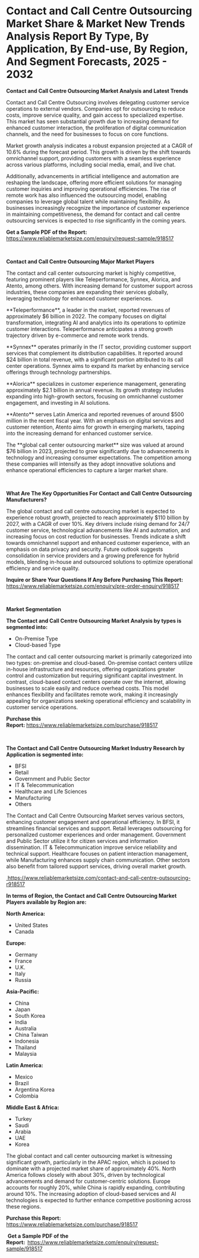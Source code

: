 <p><h1>Contact and Call Centre Outsourcing Market Share & Market New Trends Analysis Report By Type, By Application, By End-use, By Region, And Segment Forecasts, 2025 - 2032</h1></p><p><strong>Contact and Call Centre Outsourcing Market Analysis and Latest Trends</strong></p>
<p><p>Contact and Call Centre Outsourcing involves delegating customer service operations to external vendors. Companies opt for outsourcing to reduce costs, improve service quality, and gain access to specialized expertise. This market has seen substantial growth due to increasing demand for enhanced customer interaction, the proliferation of digital communication channels, and the need for businesses to focus on core functions. </p><p>Market growth analysis indicates a robust expansion projected at a CAGR of 10.6% during the forecast period. This growth is driven by the shift towards omnichannel support, providing customers with a seamless experience across various platforms, including social media, email, and live chat. </p><p>Additionally, advancements in artificial intelligence and automation are reshaping the landscape, offering more efficient solutions for managing customer inquiries and improving operational efficiencies. The rise of remote work has also influenced the outsourcing model, enabling companies to leverage global talent while maintaining flexibility. As businesses increasingly recognize the importance of customer experience in maintaining competitiveness, the demand for contact and call centre outsourcing services is expected to rise significantly in the coming years.</p></p>
<p><strong>Get a Sample PDF of the Report:&nbsp;</strong> <a href="https://www.reliablemarketsize.com/enquiry/request-sample/918517?utm_campaign=3551&utm_medium=2&utm_source=Github&utm_content=ia&utm_term=18042025&utm_id=contact-and-call-centre-outsourcing">https://www.reliablemarketsize.com/enquiry/request-sample/918517</a></p>
<p>&nbsp;</p>
<p><strong>Contact and Call Centre Outsourcing Major Market Players</strong></p>
<p><p>The contact and call center outsourcing market is highly competitive, featuring prominent players like Teleperformance, Synnex, Alorica, and Atento, among others. With increasing demand for customer support across industries, these companies are expanding their services globally, leveraging technology for enhanced customer experiences.</p><p>**Teleperformance**, a leader in the market, reported revenues of approximately $6 billion in 2022. The company focuses on digital transformation, integrating AI and analytics into its operations to optimize customer interactions. Teleperformance anticipates a strong growth trajectory driven by e-commerce and remote work trends.</p><p>**Synnex** operates primarily in the IT sector, providing customer support services that complement its distribution capabilities. It reported around $24 billion in total revenue, with a significant portion attributed to its call center operations. Synnex aims to expand its market by enhancing service offerings through technology partnerships.</p><p>**Alorica** specializes in customer experience management, generating approximately $2.1 billion in annual revenue. Its growth strategy includes expanding into high-growth sectors, focusing on omnichannel customer engagement, and investing in AI solutions.</p><p>**Atento** serves Latin America and reported revenues of around $500 million in the recent fiscal year. With an emphasis on digital services and customer retention, Atento aims for growth in emerging markets, tapping into the increasing demand for enhanced customer service.</p><p>The **global call center outsourcing market** size was valued at around $76 billion in 2023, projected to grow significantly due to advancements in technology and increasing consumer expectations. The competition among these companies will intensify as they adopt innovative solutions and enhance operational efficiencies to capture a larger market share.</p></p>
<p>&nbsp;</p>
<p><strong>What Are The Key Opportunities For Contact and Call Centre Outsourcing Manufacturers?</strong></p>
<p><p>The global contact and call centre outsourcing market is expected to experience robust growth, projected to reach approximately $110 billion by 2027, with a CAGR of over 10%. Key drivers include rising demand for 24/7 customer service, technological advancements like AI and automation, and increasing focus on cost reduction for businesses. Trends indicate a shift towards omnichannel support and enhanced customer experience, with an emphasis on data privacy and security. Future outlook suggests consolidation in service providers and a growing preference for hybrid models, blending in-house and outsourced solutions to optimize operational efficiency and service quality.</p></p>
<p><strong>Inquire or Share Your Questions If Any Before Purchasing This Report:</strong> <a href="https://www.reliablemarketsize.com/enquiry/pre-order-enquiry/918517?utm_campaign=3551&utm_medium=2&utm_source=Github&utm_content=ia&utm_term=18042025&utm_id=contact-and-call-centre-outsourcing">https://www.reliablemarketsize.com/enquiry/pre-order-enquiry/918517</a></p>
<p>&nbsp;</p>
<p><strong>Market Segmentation</strong></p>
<p><strong>The Contact and Call Centre Outsourcing Market Analysis by types is segmented into:</strong></p>
<p><ul><li>On-Premise Type</li><li>Cloud-based Type</li></ul></p>
<p><p>The contact and call center outsourcing market is primarily categorized into two types: on-premise and cloud-based. On-premise contact centers utilize in-house infrastructure and resources, offering organizations greater control and customization but requiring significant capital investment. In contrast, cloud-based contact centers operate over the internet, allowing businesses to scale easily and reduce overhead costs. This model enhances flexibility and facilitates remote work, making it increasingly appealing for organizations seeking operational efficiency and scalability in customer service operations.</p></p>
<p><strong>Purchase this Report:&nbsp;</strong><a href="https://www.reliablemarketsize.com/purchase/918517?utm_campaign=3551&utm_medium=2&utm_source=Github&utm_content=ia&utm_term=18042025&utm_id=contact-and-call-centre-outsourcing">https://www.reliablemarketsize.com/purchase/918517</a></p>
<p>&nbsp;</p>
<p><strong>The Contact and Call Centre Outsourcing Market Industry Research by Application is segmented into:</strong></p>
<p><ul><li>BFSI</li><li>Retail</li><li>Government and Public Sector</li><li>IT & Telecommunication</li><li>Healthcare and Life Sciences</li><li>Manufacturing</li><li>Others</li></ul></p>
<p><p>The Contact and Call Centre Outsourcing Market serves various sectors, enhancing customer engagement and operational efficiency. In BFSI, it streamlines financial services and support. Retail leverages outsourcing for personalized customer experiences and order management. Government and Public Sector utilize it for citizen services and information dissemination. IT & Telecommunication improve service reliability and technical support. Healthcare focuses on patient interaction management, while Manufacturing enhances supply chain communication. Other sectors also benefit from tailored support services, driving overall market growth.</p></p>
<p><a href="https://www.reliablemarketsize.com/contact-and-call-centre-outsourcing-r918517?utm_campaign=3551&utm_medium=2&utm_source=Github&utm_content=ia&utm_term=18042025&utm_id=contact-and-call-centre-outsourcing">&nbsp;https://www.reliablemarketsize.com/contact-and-call-centre-outsourcing-r918517</a></p>
<p><strong>In terms of Region, the Contact and Call Centre Outsourcing Market Players available by Region are:</strong></p>
<p>
    <p> <strong> North America: </strong>
        <ul>
            <li>United States</li>
            <li>Canada</li>
        </ul>
        </p> 
    <p> <strong> Europe: </strong>
        <ul>
            <li>Germany</li>
            <li>France</li>
            <li>U.K.</li>
            <li>Italy</li>
            <li>Russia</li>
        </ul>
        </p> 
    <p> <strong> Asia-Pacific: </strong>
        <ul>
            <li>China</li>
            <li>Japan</li>
            <li>South Korea</li>
            <li>India</li>
            <li>Australia</li>
            <li>China Taiwan</li>
            <li>Indonesia</li>
            <li>Thailand</li>
            <li>Malaysia</li>
        </ul>
        </p> 
    <p> <strong> Latin America: </strong>
        <ul>
            <li>Mexico</li>
            <li>Brazil</li>
            <li>Argentina Korea</li>
            <li>Colombia</li>
        </ul>
        </p> 
    <p> <strong> Middle East & Africa: </strong>
        <ul>
            <li>Turkey</li>
            <li>Saudi</li>
            <li>Arabia</li>
            <li>UAE</li>
            <li>Korea</li>
        </ul>
    </p>
    </p>
<p><p>The global contact and call center outsourcing market is witnessing significant growth, particularly in the APAC region, which is poised to dominate with a projected market share of approximately 40%. North America follows closely with about 30%, driven by technological advancements and demand for customer-centric solutions. Europe accounts for roughly 20%, while China is rapidly expanding, contributing around 10%. The increasing adoption of cloud-based services and AI technologies is expected to further enhance competitive positioning across these regions.</p></p>
<p><strong>Purchase this Report: </strong><a href="https://www.reliablemarketsize.com/purchase/918517?utm_campaign=3551&utm_medium=2&utm_source=Github&utm_content=ia&utm_term=18042025&utm_id=contact-and-call-centre-outsourcing">https://www.reliablemarketsize.com/purchase/918517</a></p>
<p>&nbsp;<strong>Get a Sample PDF of the Report:&nbsp;&nbsp;</strong><a href="https://www.reliablemarketsize.com/enquiry/request-sample/918517?utm_campaign=3551&utm_medium=2&utm_source=Github&utm_content=ia&utm_term=18042025&utm_id=contact-and-call-centre-outsourcing">https://www.reliablemarketsize.com/enquiry/request-sample/918517</a></p>
<p><strong></strong></p>
<p><p></p><p></p><p></p></p>